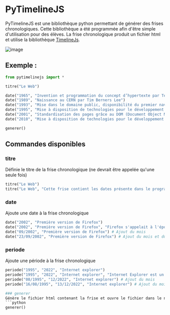 # PyTimelineJS

PyTimelineJS est une bibliothèque python permettant de générer des frises chronologiques.
Cette bibliothèque a été programmée afin d'être simple d'utilisation pour des élèves.
La frise chronologique produit un fichier html et utilise la bibliothèque [TimelineJs](https://github.com/NUKnightLab/TimelineJS3/).

![image](https://user-images.githubusercontent.com/53106394/224863188-78f483b8-2a4b-421b-9d87-b931bc038e28.png)

## Exemple :
```python
from pytimelinejs import *

titre("Le Web")

date("1965", "Invention et programmation du concept d’hypertexte par Ted Nelson")
date("1989", "Naissance au CERN par Tim Berners Lee")
date("1993", "Mise dans le domaine public, disponibilité du premier navigateur Mosaic")
date("1995", "Mise à disposition de technologies pour le développement de site Web interactif (langage JavaScript) et dynamique (langage PHP)")
date("2001", "Standardisation des pages grâce au DOM (Document Object Model)")
date("2010", "Mise à disposition de technologies pour le développement d’applications sur mobiles")

generer()
```

## Commandes disponibles

### titre
Définie le titre de la frise chronologique (ne devrait être appelée qu'une seule fois)
```python
titre("Le Web")
titre("Le Web", "Cette frise contient les dates présente dans le programme de SNT") # Il est possible d'ajouter une description
```

### date
Ajoute une date à la frise chronologique
```python
date("2002", "Première version de Firefox")
date("2002", "Première version de Firefox", "Firefox s'appelait à l'époque Phoenix.") # Ajout d'une description
date("09/2002", "Première version de Firefox") # Ajout du mois
date("23/09/2002", "Première version de Firefox") # Ajout du mois et du jour
```

### periode
Ajoute une période à la frise chronologique
```python
periode("1995", "2022", "Internet explorer")
periode("1995", "2022", "Internet explorer", "Internet Explorer est un ancien navigateur développé par Microsoft") # Ajout d'une description
periode("08/1995", "12/2022", "Internet explorer") # Ajout du mois
periode("16/08/1995", "13/12/2022", "Internet explorer") # Ajout du mois et du jour

### generer
Génère le fichier html contenant la frise et ouvre le fichier dans le navigateur par défaut.
```python
generer()
```
